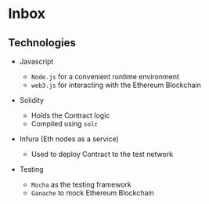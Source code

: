 # Inbox

## Technologies
- Javascript
  - `Node.js` for a convenient runtime environment
  - `web3.js` for interacting with the Ethereum Blockchain
  
- Solidity
  - Holds the Contract logic
  - Compiled using `solc`

- Infura (Eth nodes as a service)
  - Used to deploy Contract to the test network
  
- Testing
  - `Mocha` as the testing framework
  - `Ganache` to mock Ethereum Blockchain 
  
